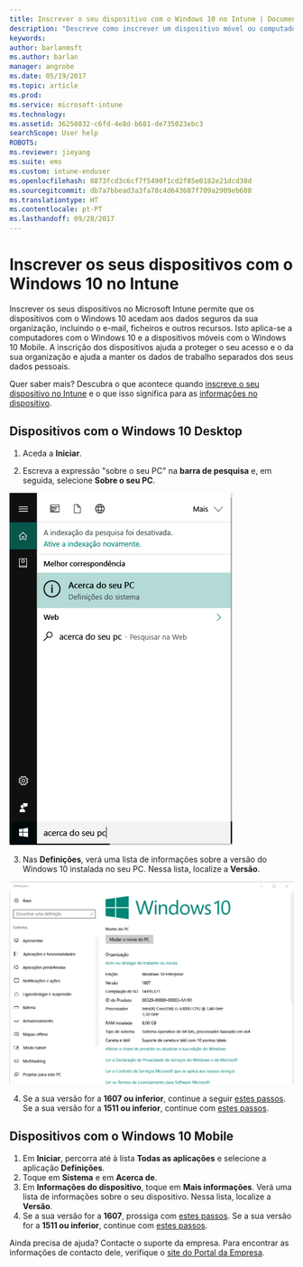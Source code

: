 ```yaml
---
title: Inscrever o seu dispositivo com o Windows 10 no Intune | Documentos da Microsoft
description: "Descreve como inscrever um dispositivo móvel ou computador com o Windows 10 no Intune"
keywords: 
author: barlanmsft
ms.author: barlan
manager: angrobe
ms.date: 05/19/2017
ms.topic: article
ms.prod: 
ms.service: microsoft-intune
ms.technology: 
ms.assetid: 36250832-c6fd-4e8d-b681-de735023ebc3
searchScope: User help
ROBOTS: 
ms.reviewer: jieyang
ms.suite: ems
ms.custom: intune-enduser
ms.openlocfilehash: 8873fcd3c6cf7f5490f1cd2f85e0182e21dcd30d
ms.sourcegitcommit: db7a7bbead3a3fa78c4d643607f709a2909eb608
ms.translationtype: HT
ms.contentlocale: pt-PT
ms.lasthandoff: 09/28/2017
---
```

# <a name="enroll-your-windows-10-devices-in-intune"></a>Inscrever os seus dispositivos com o Windows 10 no Intune

Inscrever os seus dispositivos no Microsoft Intune permite que os dispositivos com o Windows 10 acedam aos dados seguros da sua organização, incluindo o e-mail, ficheiros e outros recursos. Isto aplica-se a computadores com o Windows 10 e a dispositivos móveis com o Windows 10 Mobile. A inscrição dos dispositivos ajuda a proteger o seu acesso e o da sua organização e ajuda a manter os dados de trabalho separados dos seus dados pessoais.

Quer saber mais? Descubra o que acontece quando [inscreve o seu dispositivo no Intune](what-happens-if-you-install-the-company-portal-app-and-enroll-your-device-in-intune-windows.md) e o que isso significa para as [informações no dispositivo](what-info-can-your-company-see-when-you-enroll-your-device-in-intune.md).

## <a name="windows-10-desktop-devices"></a>Dispositivos com o Windows 10 Desktop

1. Aceda a **Iniciar**.

2. Escreva a expressão "sobre o seu PC" na __barra de pesquisa__ e, em seguida, selecione __Sobre o seu PC__.

 ![definições de pesquisa para Sobre o seu PC](media/searching_for_about_your_pc.png)

3.  Nas __Definições__, verá uma lista de informações sobre a versão do Windows 10 instalada no seu PC. Nessa lista, localize a __Versão__.

 ![Sobre o Seu PC com o Windows 10](media/settings_about_pc.png)

4.  Se a sua versão for a __1607 ou inferior__, continue a seguir [estes passos](enroll-your-w10-device-access-work-or-school.md). Se a sua versão for a __1511 ou inferior__, continue com [estes passos](enroll-your-w10-device-your-account.md).

## <a name="windows-10-mobile-devices"></a>Dispositivos com o Windows 10 Mobile        

1.  Em __Iniciar__, percorra até à lista __Todas as aplicações__ e selecione a aplicação __Definições__.        
2.  Toque em __Sistema__ e em __Acerca de__.       
3.  Em __Informações do dispositivo__, toque em __Mais informações__. Verá uma lista de informações sobre o seu dispositivo. Nessa lista, localize a __Versão__.        
4.  Se a sua versão for a __1607__, prossiga com [estes passos](enroll-your-w10-device-access-work-or-school.md). Se a sua versão for a __1511 ou inferior__, continue com [estes passos](enroll-your-w10-device-your-account.md).

Ainda precisa de ajuda? Contacte o suporte da empresa. Para encontrar as informações de contacto dele, verifique o [site do Portal da Empresa](https://portal.manage.microsoft.com).
